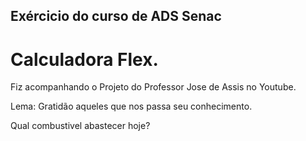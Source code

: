 ## Exércicio do curso de ADS Senac ###

 # Calculadora Flex. 
 
Fiz acompanhando o Projeto do Professor Jose de Assis no Youtube.

Lema: Gratidão aqueles que nos passa seu conhecimento.

Qual combustivel abastecer hoje?

